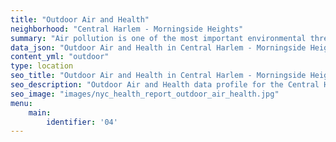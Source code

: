 ```yaml
---
title: "Outdoor Air and Health"
neighborhood: "Central Harlem - Morningside Heights"
summary: "Air pollution is one of the most important environmental threats to urban populations and while all people are exposed, pollutant emissions, levels of exposure, and population vulnerability vary across neighborhoods. Exposures to common air pollutants have been linked to respiratory and cardiovascular diseases, cancers, and premature deaths."
data_json: "Outdoor Air and Health in Central Harlem - Morningside Heights"
content_yml: "outdoor"
type: location
seo_title: "Outdoor Air and Health in Central Harlem - Morningside Heights"
seo_description: "Outdoor Air and Health data profile for the Central Harlem - Morningside Heights neighborhood of NYC."
seo_image: "images/nyc_health_report_outdoor_air_health.jpg"
menu:
    main:
        identifier: '04'
---
```

